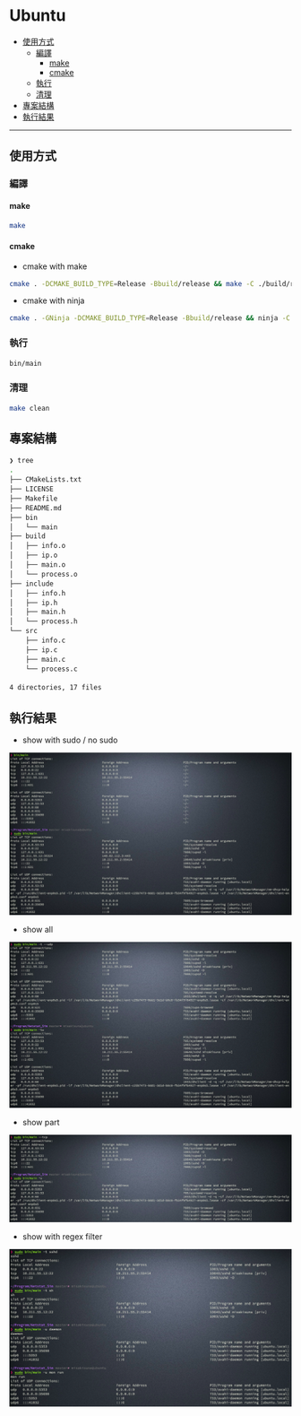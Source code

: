 # Ubuntu

<!-- vim-markdown-toc GFM -->

* [使用方式](#使用方式)
    - [編譯](#編譯)
        + [make](#make)
        + [cmake](#cmake)
    - [執行](#執行)
    - [清理](#清理)
* [專案結構](#專案結構)
* [執行結果](#執行結果)

<!-- vim-markdown-toc -->

---

## 使用方式

### 編譯

#### make

```zsh
make
```

#### cmake

-   cmake with make

```zsh
cmake . -DCMAKE_BUILD_TYPE=Release -Bbuild/release && make -C ./build/release
```

-   cmake with ninja

```zsh
cmake . -GNinja -DCMAKE_BUILD_TYPE=Release -Bbuild/release && ninja -C ./build/release
```

### 執行

```zsh
bin/main
```

### 清理

```zsh
make clean
```

## 專案結構

```zsh
❯ tree
.
├── CMakeLists.txt
├── LICENSE
├── Makefile
├── README.md
├── bin
│   └── main
├── build
│   ├── info.o
│   ├── ip.o
│   ├── main.o
│   └── process.o
├── include
│   ├── info.h
│   ├── ip.h
│   ├── main.h
│   └── process.h
└── src
    ├── info.c
    ├── ip.c
    ├── main.c
    └── process.c

4 directories, 17 files
```

## 執行結果

-   show with sudo / no sudo

![01](doc/img/01.png)

-   show all

![02](doc/img/02.png)

-   show part

![03](doc/img/03.png)

-   show with regex filter

![04](doc/img/04.png)
